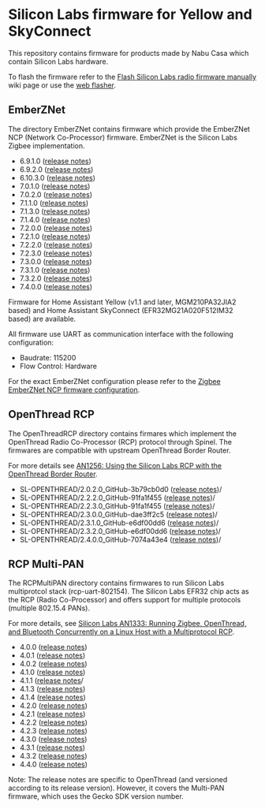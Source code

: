 # Silicon Labs firmware for Yellow and SkyConnect

This repository contains firmware for products made by Nabu Casa
which contain Silicon Labs hardware.

To flash the firmware refer to the [Flash Silicon Labs radio firmware manually](https://github.com/NabuCasa/silabs-firmware/wiki/Flash-Silicon-Labs-radio-firmware-manually)
wiki page or use the [web flasher](https://skyconnect.home-assistant.io/firmware-update/).

## EmberZNet

The directory EmberZNet contains firmware which provide the EmberZNet
NCP (Network Co-Processor) firmware. EmberZNet is the Silicon Labs Zigbee
implementation.

  * 6.9.1.0 ([release notes](https://www.silabs.com/documents/public/release-notes/emberznet-release-notes-6.9.1.0.pdf))
  * 6.9.2.0 ([release notes](https://www.silabs.com/documents/public/release-notes/emberznet-release-notes-6.9.2.0.pdf))
  * 6.10.3.0 ([release notes](https://www.silabs.com/documents/public/release-notes/emberznet-release-notes-6.10.3.0.pdf))
  * 7.0.1.0 ([release notes](https://www.silabs.com/documents/public/release-notes/emberznet-release-notes-7.0.1.0.pdf))
  * 7.0.2.0 ([release notes](https://www.silabs.com/documents/public/release-notes/emberznet-release-notes-7.0.2.0.pdf))
  * 7.1.1.0 ([release notes](https://www.silabs.com/documents/public/release-notes/emberznet-release-notes-7.1.1.0.pdf))
  * 7.1.3.0 ([release notes](https://www.silabs.com/documents/public/release-notes/emberznet-release-notes-7.1.3.0.pdf))
  * 7.1.4.0 ([release notes](https://www.silabs.com/documents/public/release-notes/emberznet-release-notes-7.1.4.0.pdf))
  * 7.2.0.0 ([release notes](https://www.silabs.com/documents/public/release-notes/emberznet-release-notes-7.2.0.0.pdf))
  * 7.2.1.0 ([release notes](https://www.silabs.com/documents/public/release-notes/emberznet-release-notes-7.2.1.0.pdf))
  * 7.2.2.0 ([release notes](https://www.silabs.com/documents/public/release-notes/emberznet-release-notes-7.2.2.0.pdf))
  * 7.2.3.0 ([release notes](https://www.silabs.com/documents/public/release-notes/emberznet-release-notes-7.2.3.0.pdf))
  * 7.3.0.0 ([release notes](https://www.silabs.com/documents/public/release-notes/emberznet-release-notes-7.3.0.0.pdf))
  * 7.3.1.0 ([release notes](https://www.silabs.com/documents/public/release-notes/emberznet-release-notes-7.3.1.0.pdf))
  * 7.3.2.0 ([release notes](https://www.silabs.com/documents/public/release-notes/emberznet-release-notes-7.3.2.0.pdf))
  * 7.4.0.0 ([release notes](https://www.silabs.com/documents/public/release-notes/emberznet-release-notes-7.4.0.0.pdf))

Firmware for Home Assistant Yellow (v1.1 and later, MGM210PA32JIA2 based) and
Home Assistant SkyConnect (EFR32MG21A020F512IM32 based) are available.

All firmware use  UART as communication interface with the following
configuration:
 * Baudrate: 115200
 * Flow Control: Hardware

For the exact EmberZNet configuration please refer to the [Zigbee EmberZNet NCP firmware configuration](https://github.com/NabuCasa/silabs-firmware/wiki/Zigbee-EmberZNet-NCP-firmware-configuration).

## OpenThread RCP

The OpenThreadRCP directory contains firmares which implement the OpenThread
Radio Co-Processor (RCP) protocol through Spinel. The firmwares are compatible
with upstream OpenThread Border Router.

For more details see [AN1256: Using the Silicon Labs RCP with the
OpenThread Border
Router](https://www.silabs.com/documents/public/application-notes/an1256-using-sl-rcp-with-openthread-border-router.pdf).

  * SL-OPENTHREAD/2.0.2.0_GitHub-3b79cb0d0 ([release notes](https://www.silabs.com/documents/public/release-notes/open-thread-release-notes-2.0.2.0.pdf))/
  * SL-OPENTHREAD/2.2.2.0_GitHub-91fa1f455 ([release notes](https://www.silabs.com/documents/public/release-notes/open-thread-release-notes-2.2.2.0.pdf))/
  * SL-OPENTHREAD/2.2.3.0_GitHub-91fa1f455 ([release notes](https://www.silabs.com/documents/public/release-notes/open-thread-release-notes-2.2.3.0.pdf))/
  * SL-OPENTHREAD/2.3.0.0_GitHub-dae3ff2c5 ([release notes](https://www.silabs.com/documents/public/release-notes/open-thread-release-notes-2.3.0.0.pdf))/
  * SL-OPENTHREAD/2.3.1.0_GitHub-e6df00dd6 ([release notes](https://www.silabs.com/documents/public/release-notes/open-thread-release-notes-2.3.1.0.pdf))/
  * SL-OPENTHREAD/2.3.2.0_GitHub-e6df00dd6 ([release notes](https://www.silabs.com/documents/public/release-notes/open-thread-release-notes-2.3.2.0.pdf))/
  * SL-OPENTHREAD/2.4.0.0_GitHub-7074a43e4 ([release notes](https://www.silabs.com/documents/public/release-notes/open-thread-release-notes-2.4.0.0.pdf))/

## RCP Multi-PAN

The RCPMultiPAN directory contains firmwares to run Silicon Labs multiprotcol
stack (rcp-uart-802154). The Silicon Labs EFR32 chip acts as the RCP (Radio
Co-Processor) and offers support for multiple protocols (multiple 802.15.4
PANs).

For more details, see [Silicon Labs AN1333: Running Zigbee, OpenThread, and
Bluetooth Concurrently on a Linux Host with
a Multiprotocol RCP](https://www.silabs.com/documents/public/application-notes/an1333-concurrent-protocols-with-802-15-4-rcp.pdf).

  * 4.0.0 ([release notes](https://www.silabs.com/documents/public/release-notes/open-thread-release-notes-2.0.0.0.pdf))
  * 4.0.1 ([release notes](https://www.silabs.com/documents/public/release-notes/open-thread-release-notes-2.0.1.0.pdf))
  * 4.0.2 ([release notes](https://www.silabs.com/documents/public/release-notes/open-thread-release-notes-2.0.2.0.pdf))
  * 4.1.0 ([release notes](https://www.silabs.com/documents/public/release-notes/open-thread-release-notes-2.1.0.0.pdf))
  * 4.1.1 ([release notes](https://www.silabs.com/documents/public/release-notes/open-thread-release-notes-2.1.1.0.pdf)/
  * 4.1.3 ([release notes](https://www.silabs.com/documents/public/release-notes/open-thread-release-notes-2.1.3.0.pdf))
  * 4.1.4 ([release notes](https://www.silabs.com/documents/public/release-notes/open-thread-release-notes-2.1.4.0.pdf))
  * 4.2.0 ([release notes](https://www.silabs.com/documents/public/release-notes/open-thread-release-notes-2.2.0.0.pdf))
  * 4.2.1 ([release notes](https://www.silabs.com/documents/public/release-notes/open-thread-release-notes-2.2.1.0.pdf))
  * 4.2.2 ([release notes](https://www.silabs.com/documents/public/release-notes/open-thread-release-notes-2.2.2.0.pdf))
  * 4.2.3 ([release notes](https://www.silabs.com/documents/public/release-notes/open-thread-release-notes-2.2.3.0.pdf))
  * 4.3.0 ([release notes](https://www.silabs.com/documents/public/release-notes/open-thread-release-notes-2.3.0.0.pdf))
  * 4.3.1 ([release notes](https://www.silabs.com/documents/public/release-notes/open-thread-release-notes-2.3.1.0.pdf))
  * 4.3.2 ([release notes](https://www.silabs.com/documents/public/release-notes/open-thread-release-notes-2.3.2.0.pdf))
  * 4.4.0 ([release notes](https://www.silabs.com/documents/public/release-notes/open-thread-release-notes-2.4.0.0.pdf))

Note: The release notes are specific to OpenThread (and versioned according to
its release version). However, it covers the Multi-PAN firmware, which uses
the Gecko SDK version number.
